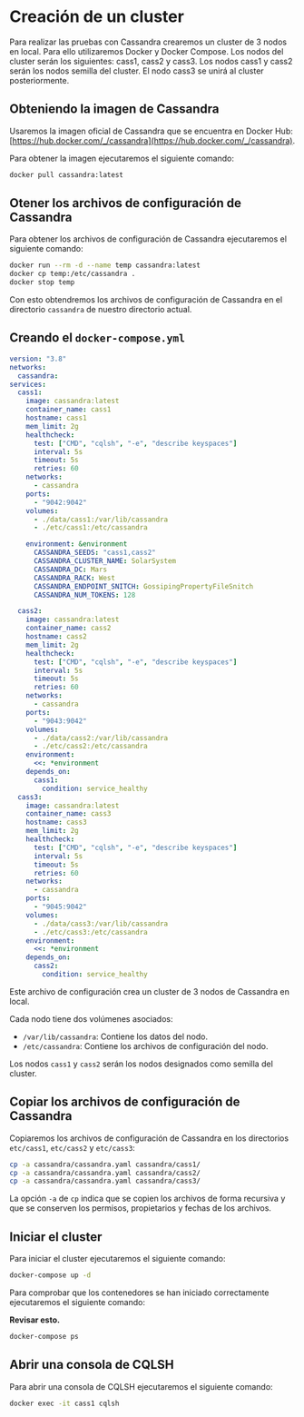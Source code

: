 # Creación de un cluster

Para realizar las pruebas con Cassandra crearemos un cluster de 3 nodos en local. Para ello utilizaremos Docker y Docker Compose. Los nodos del cluster serán los siguientes: cass1, cass2 y cass3. Los nodos cass1 y cass2 serán los nodos semilla del cluster. El nodo cass3 se unirá al cluster posteriormente.

## Obteniendo la imagen de Cassandra

Usaremos la imagen oficial de Cassandra que se encuentra en Docker Hub: [https://hub.docker.com/_/cassandra](https://hub.docker.com/_/cassandra).

Para obtener la imagen ejecutaremos el siguiente comando:

```bash
docker pull cassandra:latest
```

## Otener los archivos de configuración de Cassandra

Para obtener los archivos de configuración de Cassandra ejecutaremos el siguiente comando:

```bash
docker run --rm -d --name temp cassandra:latest
docker cp temp:/etc/cassandra .
docker stop temp
```

Con esto obtendremos los archivos de configuración de Cassandra en el directorio `cassandra` de nuestro directorio actual.

## Creando el `docker-compose.yml`

```yaml
version: "3.8"
networks:
  cassandra:
services:
  cass1:
    image: cassandra:latest
    container_name: cass1
    hostname: cass1
    mem_limit: 2g
    healthcheck:
      test: ["CMD", "cqlsh", "-e", "describe keyspaces"]
      interval: 5s
      timeout: 5s
      retries: 60
    networks:
      - cassandra
    ports:
      - "9042:9042"
    volumes:
      - ./data/cass1:/var/lib/cassandra
      - ./etc/cass1:/etc/cassandra

    environment: &environment
      CASSANDRA_SEEDS: "cass1,cass2"
      CASSANDRA_CLUSTER_NAME: SolarSystem
      CASSANDRA_DC: Mars
      CASSANDRA_RACK: West
      CASSANDRA_ENDPOINT_SNITCH: GossipingPropertyFileSnitch
      CASSANDRA_NUM_TOKENS: 128

  cass2:
    image: cassandra:latest
    container_name: cass2
    hostname: cass2
    mem_limit: 2g
    healthcheck:
      test: ["CMD", "cqlsh", "-e", "describe keyspaces"]
      interval: 5s
      timeout: 5s
      retries: 60
    networks:
      - cassandra
    ports:
      - "9043:9042"
    volumes:
      - ./data/cass2:/var/lib/cassandra
      - ./etc/cass2:/etc/cassandra
    environment:
      <<: *environment
    depends_on:
      cass1:
        condition: service_healthy
  cass3:
    image: cassandra:latest
    container_name: cass3
    hostname: cass3
    mem_limit: 2g
    healthcheck:
      test: ["CMD", "cqlsh", "-e", "describe keyspaces"]
      interval: 5s
      timeout: 5s
      retries: 60
    networks:
      - cassandra
    ports:
      - "9045:9042"
    volumes:
      - ./data/cass3:/var/lib/cassandra
      - ./etc/cass3:/etc/cassandra
    environment:
      <<: *environment
    depends_on:
      cass2:
        condition: service_healthy
```

Este archivo de configuración crea un cluster de 3 nodos de Cassandra en local.

Cada nodo tiene dos volúmenes asociados:

* `/var/lib/cassandra`: Contiene los datos del nodo.
* `/etc/cassandra`: Contiene los archivos de configuración del nodo.

Los nodos `cass1` y `cass2` serán los nodos designados como semilla del cluster.

## Copiar los archivos de configuración de Cassandra

Copiaremos los archivos de configuración de Cassandra en los directorios `etc/cass1`, `etc/cass2` y `etc/cass3`:

```bash
cp -a cassandra/cassandra.yaml cassandra/cass1/
cp -a cassandra/cassandra.yaml cassandra/cass2/
cp -a cassandra/cassandra.yaml cassandra/cass3/
```

La opción `-a` de `cp` indica que se copien los archivos de forma recursiva y que se conserven los permisos, propietarios y fechas de los archivos.

## Iniciar el cluster

Para iniciar el cluster ejecutaremos el siguiente comando:

```bash
docker-compose up -d
```

Para comprobar que los contenedores se han iniciado correctamente ejecutaremos el siguiente comando:

**Revisar esto.**

```bash
docker-compose ps
```

## Abrir una consola de CQLSH

Para abrir una consola de CQLSH ejecutaremos el siguiente comando:

```bash
docker exec -it cass1 cqlsh
```
